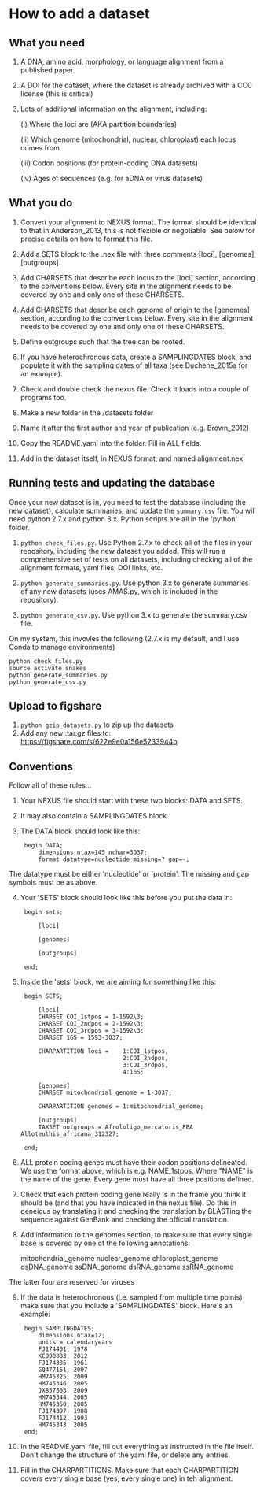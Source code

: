 How to add a dataset
====================

What you need
-------------

1. A DNA, amino acid, morphology, or language alignment from a published paper.

2. A DOI for the dataset, where the dataset is already archived with a CC0 license (this is critical)

3. Lots of additional information on the alignment, including:

    (i) Where the loci are (AKA partition boundaries)

    (ii) Which genome (mitochondrial, nuclear, chloroplast) each locus comes from

    (iii) Codon positions (for protein-coding DNA datasets)

    (iv) Ages of sequences (e.g. for aDNA or virus datasets)


What you do
-----------

1. Convert your alignment to NEXUS format. The format should be identical to that in Anderson_2013, this is not flexible or negotiable. See below for precise details on how to format this file.

2. Add a SETS block to the .nex file with three comments [loci], [genomes], [outgroups].

3. Add CHARSETS that describe each locus to the [loci] section, according to the conventions below. Every site in the alignment needs to be covered by one and only one of these CHARSETS.

4. Add CHARSETS that describe each genome of origin to the [genomes] section, according to the conventions below. Every site in the alignment needs to be covered by one and only one of these CHARSETS.

5. Define outgroups such that the tree can be rooted.

6. If you have heterochronous data, create a SAMPLINGDATES block, and populate it with the sampling dates of all taxa (see Duchene_2015a for an example).

7. Check and double check the nexus file. Check it loads into a couple of programs too.

7. Make a new folder in the /datasets folder

8. Name it after the first author and year of publication (e.g. Brown_2012)

9. Copy the README.yaml into the folder. Fill in ALL fields.

10. Add in the dataset itself, in NEXUS format, and named alignment.nex

Running tests and updating the database
---------------------------------------

Once your new dataset is in, you need to test the database (including the new dataset), calculate summaries, and update the `summary.csv` file. You will need python 2.7.x and python 3.x. Python scripts are all in the 'python' folder.

1. `python check_files.py`. Use Python 2.7.x to check all of the files in your repository, including the new dataset you added. This will run a comprehensive set of tests on all datasets, including checking all of the alignment formats, yaml files, DOI links, etc.

2. `python generate_summaries.py`. Use python 3.x to generate summaries of any new datasets (uses AMAS.py, which is included in the repository).

3. `python generate_csv.py`. Use python 3.x to generate the summary.csv file.  

On my system, this invovles the following (2.7.x is my default, and I use Conda to manage environments)

```
python check_files.py
source activate snakes
python generate_summaries.py
python generate_csv.py
```

Upload to figshare
------------------

1. `python gzip_datasets.py` to zip up the datasets
2. Add any new .tar.gz files to: https://figshare.com/s/622e9e0a156e5233944b


Conventions
-----------
Follow all of these rules...

1. Your NEXUS file should start with these two blocks: DATA and SETS.

2. It may also contain a SAMPLINGDATES block.

3. The DATA block should look like this:

        begin DATA;
            dimensions ntax=145 nchar=3037;
            format datatype=nucleotide missing=? gap=-;

The datatype must be either 'nucleotide' or 'protein'. The missing and gap symbols must be as above.

4. Your 'SETS' block should look like this before you put the data in:

        begin sets;

            [loci]

            [genomes]

            [outgroups]

        end;

5. Inside the 'sets' block, we are aiming for something like this:

        begin SETS;

        	[loci]
        	CHARSET	COI_1stpos = 1-1592\3;
        	CHARSET	COI_2ndpos = 2-1592\3;
        	CHARSET	COI_3rdpos = 3-1592\3;
        	CHARSET	16S = 1593-3037;

            CHARPARTITION loci = 	1:COI_1stpos,
        							2:COI_2ndpos,
        							3:COI_3rdpos,
        							4:16S;

        	[genomes]
        	CHARSET	mitochondrial_genome = 1-3037;

            CHARPARTITION genomes = 1:mitochondrial_genome;

        	[outgroups]
        	TAXSET outgroups = Afrololigo_mercatoris_FEA Alloteuthis_africana_312327;

        end;

6. ALL protein coding genes must have their codon positions delineated. We use the format above, which is e.g. NAME_1stpos. Where "NAME" is the name of the gene. Every gene must have all three positions defined.

7. Check that each protein coding gene really is in the frame you think it should be (and that you have indicated in the nexus file). Do this in geneious by translating it and checking the translation by BLASTing the sequence against GenBank and checking the official translation.

8. Add information to the genomes section, to make sure that every single base is covered by one of the following annotations:

    mitochondrial_genome
    nuclear_genome
    chloroplast_genome
    dsDNA_genome
    ssDNA_genome
    dsRNA_genome
    ssRNA_genome

The latter four are reserved for viruses

9. If the data is heterochronous (i.e. sampled from multiple time points) make sure that you include a 'SAMPLINGDATES' block. Here's an example:

        begin SAMPLINGDATES;
        	dimensions ntax=12;
        	units = calendaryears
        	FJ174401, 1978
        	KC990883, 2012
        	FJ174385, 1961
        	GQ477151, 2007
        	HM745325, 2009
        	HM745346, 2005
        	JX857503, 2009
        	HM745344, 2005
        	HM745350, 2005
        	FJ174397, 1988
        	FJ174412, 1993
        	HM745343, 2005
        end;

10. In the README.yaml file, fill out everything as instructed in the file itself. Don't change the structure of the yaml file, or delete any entries.

11. Fill in the CHARPARTITIONS. Make sure that each CHARPARTITION covers every single base (yes, every single one) in teh alignment.
